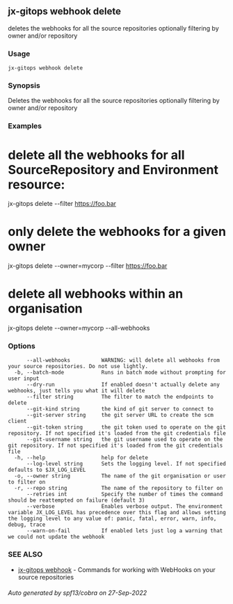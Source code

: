 ## jx-gitops webhook delete

deletes the webhooks for all the source repositories optionally filtering by owner and/or repository

### Usage

```
jx-gitops webhook delete
```

### Synopsis

Deletes the webhooks for all the source repositories optionally filtering by owner and/or repository

### Examples

  # delete all the webhooks for all SourceRepository and Environment resource:
  jx-gitops delete --filter https://foo.bar
  
  # only delete the webhooks for a given owner
  jx-gitops delete --owner=mycorp --filter https://foo.bar
  
  # delete all webhooks within an organisation
  jx-gitops delete --owner=mycorp --all-webhooks

### Options

```
      --all-webhooks          WARNING: will delete all webhooks from your source repositories. Do not use lightly.
  -b, --batch-mode            Runs in batch mode without prompting for user input
      --dry-run               If enabled doesn't actually delete any webhooks, just tells you what it will delete
      --filter string         The filter to match the endpoints to delete
      --git-kind string       the kind of git server to connect to
      --git-server string     the git server URL to create the scm client
      --git-token string      the git token used to operate on the git repository. If not specified it's loaded from the git credentials file
      --git-username string   the git username used to operate on the git repository. If not specified it's loaded from the git credentials file
  -h, --help                  help for delete
      --log-level string      Sets the logging level. If not specified defaults to $JX_LOG_LEVEL
  -o, --owner string          The name of the git organisation or user to filter on
  -r, --repo string           The name of the repository to filter on
      --retries int           Specify the number of times the command should be reattempted on failure (default 3)
      --verbose               Enables verbose output. The environment variable JX_LOG_LEVEL has precedence over this flag and allows setting the logging level to any value of: panic, fatal, error, warn, info, debug, trace
      --warn-on-fail          If enabled lets just log a warning that we could not update the webhook
```

### SEE ALSO

* [jx-gitops webhook](jx-gitops_webhook.md)	 - Commands for working with WebHooks on your source repositories

###### Auto generated by spf13/cobra on 27-Sep-2022
